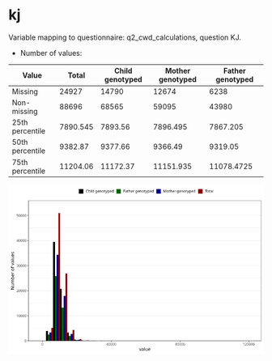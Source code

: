 # kj
Variable mapping to questionnaire: q2_cwd_calculations, question KJ.
- Number of values:

| Value | Total | Child genotyped | Mother genotyped | Father genotyped |
| ----- | ----- | --------------- | ---------------- | ---------------- |
| Missing | 24927 | 14790 | 12674 | 6238 |
| Non-missing | 88696 | 68565 | 59095 | 43980 |
| 25th percentile | 7890.545 | 7893.56 | 7896.495 | 7867.205 |
| 50th percentile | 9382.87 | 9377.66 | 9366.49 | 9319.05 |
| 75th percentile | 11204.06 | 11172.37 | 11151.935 | 11078.4725 |



![](kj_n.png)



